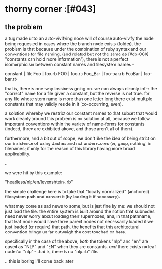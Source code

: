 # thorny corner :[#043]

## the problem

a tug made unto an auto-vivifying node will of course auto-vivify the node
being requested in cases where the branch node exists (folder). the problem
is that because under the combination of ruby syntax and our conventions
for file naming,
(and related but not the same as [#cb-060] "constants can hold more
information"), there is not a perfect isomorphicism between constant names
and filesystem names -

  constant  | file
       Foo  | foo.rb
       FOO  | foo.rb
   Foo_Bar  | foo-bar.rb
    FooBar  | foo-bar.rb

that is, there is one-way lossiness going on. we can always cleanly infer
the "correct" name for a file given a constant, but the reverse is not
true. for any file whose stem name is more than one letter long there exist
multiple constants that may validly reside in it (co-occurring, even).

a solution whereby we restrict our constant names to that subset that would
work cleanly around this problem is no solution at all, because we follow
important conventions within the variety of name-forms for constants (indeed,
three are exhibited above, and those aren't all of them).

furthermore, and a bit out of scope, we don't like the idea of being
strict on our insistence of using dashes and not underscores (or, gasp,
nothing) in filenames; if only for the reason of this library having more
broad applicability.

..

we were hit by this example:

  "headless/nlp/en/levenshtein-.rb"

the simple challenge here is to take that "locally normalized" (anchored)
filesystem path and convert it (by loading it if necessary).

what may come as sad news to some, but is just fine by me: we should not
just load the file. the entire system is built around the notion that
subnodes need never worry about loading their supernodes, and, in that
pathname, that leaf node would have three parent nodes not necessarily
loaded if we just loaded (or require) that path. the benefits that this
architectural convention brings us far outweigh the cost touched on here.

specifically in the case of the above, *both* the tokens "nlp" and "en"
are cased as "NLP" and "EN" when they are constants. *and* there exists
no leaf node for "nlp" - that is, there is no "nlp.rb" file.

.. this is boring i'll come back later

